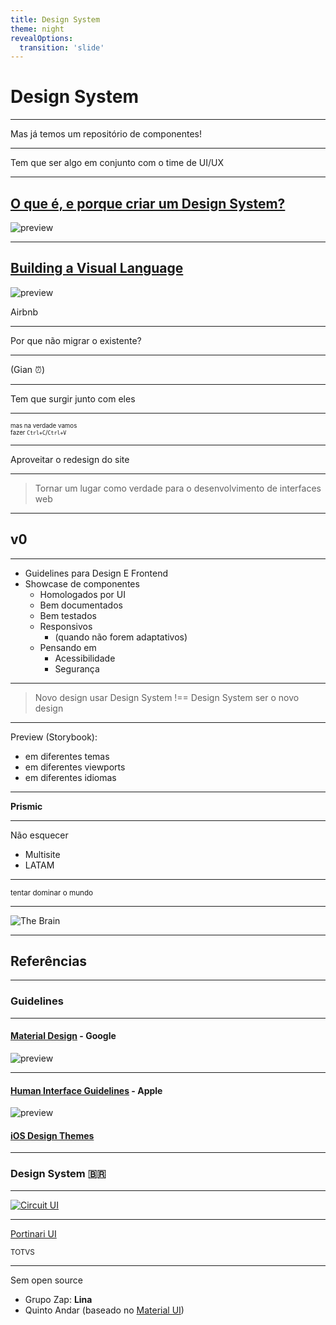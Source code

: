 ```yaml
---
title: Design System
theme: night
revealOptions:
  transition: 'slide'
---
```


# Design System

---

Mas já temos um repositório de componentes!

---

Tem que ser algo em conjunto com o time de UI/UX

---

## [O que é, e porque criar um Design System?](https://uxdesign.blog.br/design-system-90036c034225)

![preview](https://miro.medium.com/max/1594/1*MV3ck0Fc4fZH81PLn5SdYA.jpeg)

---

## [Building a Visual Language](https://airbnb.design/building-a-visual-language/)

![preview](https://airbnb.design/wp-content/uploads/2016/05/dls-foundation.png)

Airbnb

---

Por que não migrar o existente?

----

(Gian ⏰)

----

Tem que surgir junto com eles

----

<small><small>mas na verdade vamos<br />fazer `Ctrl+C`/`Ctrl+V`</small></small>

---

Aproveitar o redesign do site

---

> Tornar um lugar como verdade para o desenvolvimento de interfaces web

---

## v0

---

- Guidelines para Design E Frontend
- Showcase de componentes<!-- .element: class="fragment" data-fragment-index="1" -->
  - Homologados por UI<!-- .element: class="fragment" data-fragment-index="2" -->
  - Bem documentados<!-- .element: class="fragment" data-fragment-index="3" -->
  - Bem testados<!-- .element: class="fragment" data-fragment-index="4" -->
  - Responsivos<!-- .element: class="fragment" data-fragment-index="5" -->
    - (quando não forem adaptativos)<!-- .element: class="fragment" data-fragment-index="6" -->
  - Pensando em<!-- .element: class="fragment" data-fragment-index="7" -->
    - Acessibilidade<!-- .element: class="fragment" data-fragment-index="8" -->
    - Segurança<!-- .element: class="fragment" data-fragment-index="9" -->

---

> Novo design usar Design System !== Design System ser o novo design

---

Preview (Storybook):
- em diferentes temas<!-- .element: class="fragment" data-fragment-index="1" -->
- em diferentes viewports<!-- .element: class="fragment" data-fragment-index="2" -->
- em diferentes idiomas<!-- .element: class="fragment" data-fragment-index="4" -->

---

**Prismic**

---

Não esquecer
- Multisite<!-- .element: class="fragment" data-fragment-index="1" -->
- LATAM<!-- .element: class="fragment" data-fragment-index="2" -->

----

<small>tentar dominar o mundo</small>

----

![The Brain](https://i.pinimg.com/originals/76/cb/c1/76cbc138de06cca4563c2cf10510b35f.jpg)

---

## Referências

----

### Guidelines

----

#### [Material Design](https://material.io/design/) - Google

![preview](https://1stwebdesigner.com/wp-content/uploads/2017/12/material-design-ui-kits-thumb.png)


----

#### [Human Interface Guidelines](https://developer.apple.com/design/human-interface-guidelines/) - Apple

![preview](https://encrypted-tbn0.gstatic.com/images?q=tbn:ANd9GcRUo16Y0D_S1Dj1d9lTvqlzydSY0VcViLsBjYUIFiMkXRZFrAoObA&s)

#### [iOS Design Themes](https://developer.apple.com/design/human-interface-guidelines/ios/overview/themes/)


----

### Design System 🇧🇷

----

[![Circuit UI](https://circuit.sumup.com/images/logo-header.png)](https://circuit.sumup.com/)

----

[Portinari UI](https://portinari.io/)

<small>TOTVS</small><!-- .element: class="fragment" data-fragment-index="1" -->

----

Sem open source

- Grupo Zap: **Lina**
- Quinto Andar (baseado no [Material UI](https://material-ui.com/))
